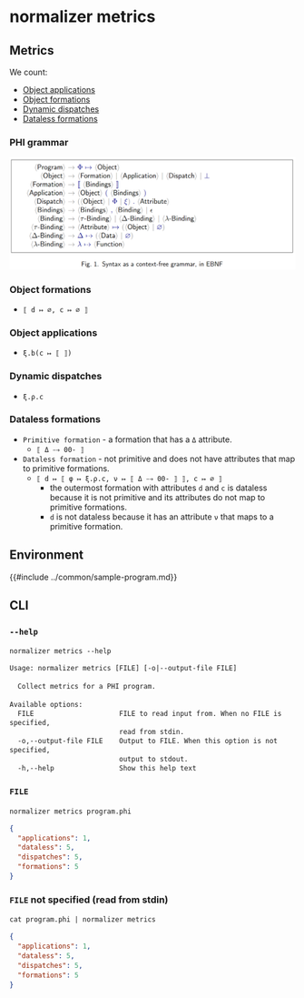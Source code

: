 # normalizer metrics

## Metrics

We count:

- [Object applications](#object-applications)
- [Object formations](#object-formations)
- [Dynamic dispatches](#dynamic-dispatches)
- [Dataless formations](#dataless-formations)

### PHI grammar

![phi-grammar](../media/phi-grammar.png)

### Object formations

- `⟦ d ↦ ∅, c ↦ ∅ ⟧`

### Object applications

- `ξ.b(c ↦ ⟦ ⟧)`

### Dynamic dispatches

- `ξ.ρ.c`

### Dataless formations

- `Primitive formation` - a formation that has a `Δ` attribute.
  - `⟦ Δ ⤍ 00- ⟧`
- `Dataless formation` - not primitive and does not have attributes that map to primitive formations.
  - `⟦ d ↦ ⟦ φ ↦ ξ.ρ.c, ν ↦ ⟦ Δ ⤍ 00- ⟧ ⟧, c ↦ ∅ ⟧`
    - the outermost formation with attributes `d` and `c` is dataless because it is not primitive and its attributes do not map to primitive formations.
    - `d` is not dataless because it has an attribute `ν` that maps to a primitive formation.

## Environment

{{#include ../common/sample-program.md}}

## CLI

### `--help`

```$ as console
normalizer metrics --help
```

```console
Usage: normalizer metrics [FILE] [-o|--output-file FILE]

  Collect metrics for a PHI program.

Available options:
  FILE                     FILE to read input from. When no FILE is specified,
                           read from stdin.
  -o,--output-file FILE    Output to FILE. When this option is not specified,
                           output to stdout.
  -h,--help                Show this help text
```

### `FILE`

```$ as json
normalizer metrics program.phi
```

```json
{
  "applications": 1,
  "dataless": 5,
  "dispatches": 5,
  "formations": 5
}
```

### `FILE` not specified (read from stdin)

```$ as json
cat program.phi | normalizer metrics
```

```json
{
  "applications": 1,
  "dataless": 5,
  "dispatches": 5,
  "formations": 5
}
```
